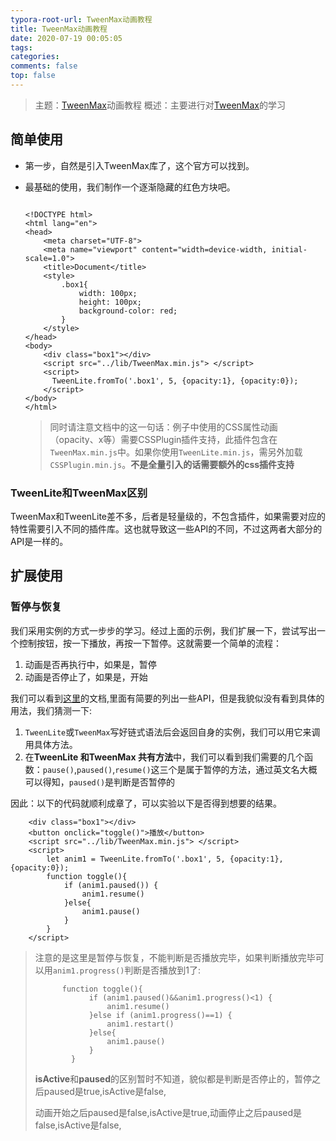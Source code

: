 ```yaml
---
typora-root-url: TweenMax动画教程
title: TweenMax动画教程
date: 2020-07-19 00:05:05
tags:
categories: 
comments: false
top: false
---
```


> 主题：[TweenMax](https://www.tweenmax.com.cn/api/tweenmax/)动画教程
> 概述：主要进行对[TweenMax](https://www.tweenmax.com.cn/api/tweenmax/)的学习

<!--正文-->
<!--more-->

## 简单使用

* 第一步，自然是引入TweenMax库了，这个官方可以找到。

* 最基础的使用，我们制作一个逐渐隐藏的红色方块吧。

  ```
  
  <!DOCTYPE html>
  <html lang="en">
  <head>
      <meta charset="UTF-8">
      <meta name="viewport" content="width=device-width, initial-scale=1.0">
      <title>Document</title>
      <style>
          .box1{
              width: 100px;
              height: 100px;
              background-color: red;
          }
      </style>
  </head>
  <body>
      <div class="box1"></div>
      <script src="../lib/TweenMax.min.js"> </script>
      <script>
      	TweenLite.fromTo('.box1', 5, {opacity:1}, {opacity:0});
      </script>
  </body>
  </html>
  ```

  > 同时请注意文档中的这一句话：例子中使用的CSS属性动画（opacity、x等）需要CSSPlugin插件支持，此插件包含在`TweenMax.min.js`中。如果你使用`TweenLite.min.js`，需另外加载`CSSPlugin.min.js`。**不是全量引入的话需要额外的css插件支持**

### TweenLite和TweenMax区别

TweenMax和TweenLite差不多，后者是轻量级的，不包含插件，如果需要对应的特性需要引入不同的插件库。这也就导致这一些API的不同，不过这两者大部分的API是一样的。

## 扩展使用

### 暂停与恢复

我们采用实例的方式一步步的学习。经过上面的示例，我们扩展一下，尝试写出一个控制按钮，按一下播放，再按一下暂停。这就需要一个简单的流程：

1. 动画是否再执行中，如果是，暂停
2. 动画是否停止了，如果是，开始

我们可以看到[这里](https://www.tweenmax.com.cn/api/tweenmax/)的文档,里面有简要的列出一些API，但是我貌似没有看到具体的用法，我们猜测一下:

1. `TweenLite`或`TweenMax`写好链式语法后会返回自身的实例，我们可以用它来调用具体方法。
2. 在**TweenLite 和TweenMax 共有方法**中，我们可以看到我们需要的几个函数：`pause()`,`paused()`,`resume()`这三个是属于暂停的方法，通过英文名大概可以得知，`paused()`是判断是否暂停的

因此：以下的代码就顺利成章了，可以实验以下是否得到想要的结果。

```
	<div class="box1"></div>
    <button onclick="toggle()">播放</button>
    <script src="../lib/TweenMax.min.js"> </script>
    <script>
        let anim1 = TweenLite.fromTo('.box1', 5, {opacity:1}, {opacity:0});
        function toggle(){
            if (anim1.paused()) {
                anim1.resume()
            }else{
                anim1.pause()
            }
        }
    </script>
```

> 注意的是这里是暂停与恢复，不能判断是否播放完毕，如果判断播放完毕可以用`anim1.progress()`判断是否播放到1了:
>
> ```
> 		function toggle(){
>             if (anim1.paused()&&anim1.progress()<1) {
>                 anim1.resume()
>             }else if (anim1.progress()==1) {
>                 anim1.restart()
>             }else{
>                 anim1.pause()
>             }
>         }
> ```
>
> **isActive**和**paused**的区别暂时不知道，貌似都是判断是否停止的，暂停之后paused是true,isActive是false,
>
> 动画开始之后paused是false,isActive是true,动画停止之后paused是false,isActive是false,